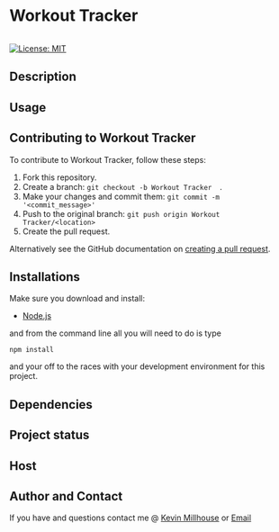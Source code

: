 # Workout Tracker
![]()


[![License: MIT](https://img.shields.io/badge/License-MIT-yellow.svg)](https://opensource.org/licenses/MIT)

## Description
 

## Usage 
 

## Contributing to Workout Tracker  
To contribute to Workout Tracker, follow these steps:

1. Fork this repository.
2. Create a branch: `git checkout -b Workout Tracker  `.
3. Make your changes and commit them: `git commit -m '<commit_message>'`
4. Push to the original branch: `git push origin Workout Tracker/<location>`
5. Create the pull request.

Alternatively see the GitHub documentation on [creating a pull request](https://help.github.com/en/github/collaborating-with-issues-and-pull-requests/creating-a-pull-request).

## Installations
Make sure you download and install:
 * [Node.js](https://nodejs.org/en/download/)

and from the command line all you will need to do is type 
```
npm install
```
and your off to the races with your development environment for this project.

## Dependencies


## Project status

## Host



## Author and Contact
If you have and questions contact me @
[Kevin Millhouse](https://github.com/MIllhouse36)
or [Email](https://millhousekevin@gmail.com)